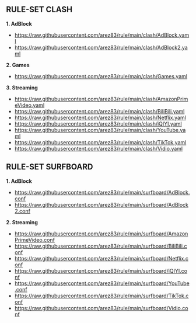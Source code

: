 **RULE-SET CLASH**
-
**1. AdBlock**

- https://raw.githubusercontent.com/arez83/rule/main/clash/AdBlock.yaml
- https://raw.githubusercontent.com/arez83/rule/main/clash/AdBlock2.yaml

**2. Games**

- https://raw.githubusercontent.com/arez83/rule/main/clash/Games.yaml

**3. Streaming**

- https://raw.githubusercontent.com/arez83/rule/main/clash/AmazonPrimeVideo.yaml
- https://raw.githubusercontent.com/arez83/rule/main/clash/BiliBili.yaml
- https://raw.githubusercontent.com/arez83/rule/main/clash/Netflix.yaml
- https://raw.githubusercontent.com/arez83/rule/main/clash/iQIYI.yaml
- https://raw.githubusercontent.com/arez83/rule/main/clash/YouTube.yaml
- https://raw.githubusercontent.com/arez83/rule/main/clash/TikTok.yaml
- https://raw.githubusercontent.com/arez83/rule/main/clash/Vidio.yaml

**RULE-SET SURFBOARD**
-
**1. AdBlock**

- https://raw.githubusercontent.com/arez83/rule/main/surfboard/AdBlock.conf
- https://raw.githubusercontent.com/arez83/rule/main/surfboard/AdBlock2.conf

**2. Streaming**

- https://raw.githubusercontent.com/arez83/rule/main/surfboard/AmazonPrimeVideo.conf
- https://raw.githubusercontent.com/arez83/rule/main/surfboard/BiliBili.conf
- https://raw.githubusercontent.com/arez83/rule/main/surfboard/Netflix.conf
- https://raw.githubusercontent.com/arez83/rule/main/surfboard/iQIYI.conf
- https://raw.githubusercontent.com/arez83/rule/main/surfboard/YouTube.conf
- https://raw.githubusercontent.com/arez83/rule/main/surfboard/TikTok.conf
- https://raw.githubusercontent.com/arez83/rule/main/surfboard/Vidio.conf
